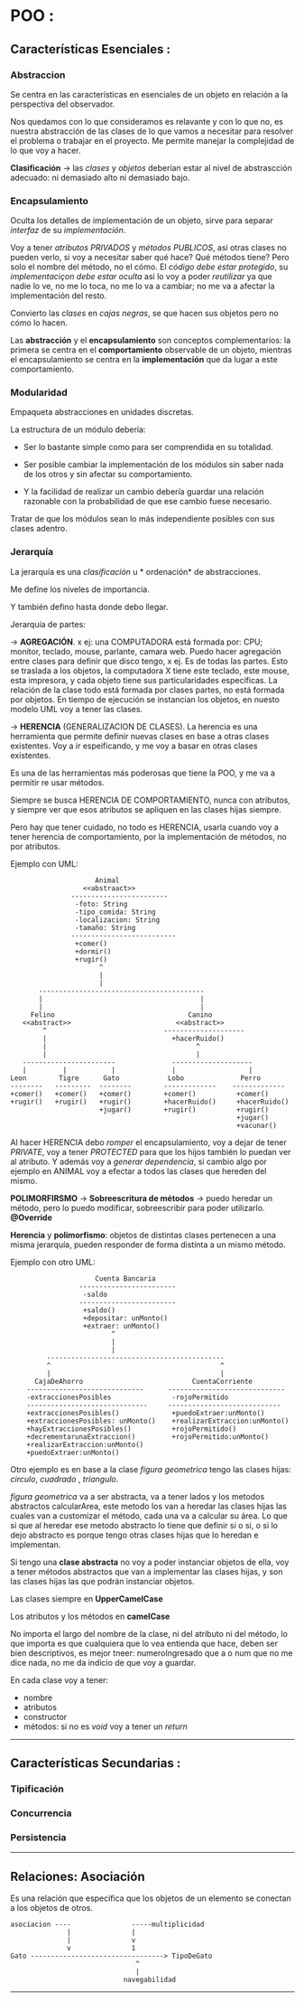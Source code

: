 # POO : 

## Características Esenciales :

### Abstraccion

Se centra en las características en esenciales de un objeto en relación a la perspectiva del observador.

Nos quedamos con lo que consideramos es relavante y con lo que no, es nuestra abstracción de las clases de lo que vamos a necesitar para resolver el problema o trabajar en el proyecto. Me permite manejar la complejidad de lo que voy a hacer.

**Clasificación** -> las *clases* y *objetos* deberían estar al nivel de abstrascción adecuado: ni demasiado alto ni demasiado bajo.


### Encapsulamiento

Oculta los detalles de implementación de un objeto, sirve para separar *interfaz* de su *implementación*.

Voy a tener *atributos PRIVADOS* y *métodos PUBLICOS*, asi otras clases no pueden verlo, si voy a necesitar saber qué hace? Qué métodos tiene? Pero solo el nombre del método, no el cómo. El *código debe estar protegido*, su *implementaciçon debe estar oculta* asi lo voy a poder *reutilizar* ya que nadie lo ve, no me lo toca, no me lo va a cambiar; no me va a afectar  la implementación del resto.

Convierto las *clases* en *cajas negras*, se que hacen sus objetos pero no cómo lo hacen.

Las **abstracción** y el **encapsulamiento** son conceptos complementarios: la primera se centra en el **comportamiento** observable de un objeto, mientras el encapsulamiento se centra en la **implementación** que da lugar a este comportamiento.


### Modularidad

Empaqueta abstracciones en unidades discretas.

La estructura de un módulo debería:

   * Ser lo bastante simple como para ser comprendida en su totalidad.
   
   * Ser posible cambiar la implementación de los módulos sin saber nada de los otros y sin afectar su comportamiento.
   
   * Y la facilidad de realizar un cambio debería guardar una relación razonable con la probabilidad de que ese cambio fuese necesario.

Tratar de que los módulos sean lo más independiente posibles con sus clases adentro.

### Jerarquía

La jerarquía es una *clasificación* u * ordenación* de abstracciones.

Me define los niveles de importancia.

Y también defino hasta donde debo llegar.

Jerarquía de partes:

-> **AGREGACIÓN**. x ej: una COMPUTADORA está formada por: CPU; monitor, teclado, mouse, parlante, camara web. Puedo hacer agregación entre clases para definir que disco tengo, x ej. Es de todas las partes. Esto se traslada a los objetos, la computadora X tiene este teclado, este mouse, esta impresora, y cada objeto tiene sus particularidades específicas. La relación de la clase todo está formada por clases partes, no está formada por objetos. En tiempo de ejecución se instancian los objetos, en nuesto modelo UML voy a tener las clases.

-> **HERENCIA** (GENERALIZACION DE CLASES). La herencia es una herramienta que permite definir nuevas clases en base a otras clases existentes. Voy a ir espeificando, y me voy a basar en otras clases existentes. 

Es una de las herramientas más poderosas que tiene la POO, y me va a permitir re usar métodos. 

Siempre se busca HERENCIA DE COMPORTAMIENTO, nunca con atributos, y siempre ver que esos atributos se apliquen en las clases hijas siempre.

Pero hay que tener cuidado, no todo es HERENCIA, usarla cuando voy a tener herencia de comportamiento, por la implementación de métodos, no por atributos.


Ejemplo con UML:

```
                     Animal
                  <<abstraact>>
               ------------------------
                -foto: String
                -tipo_comida: String
                -localizacion: String
                -tamaño: String
               --------------------------
                +comer()
                +dormir()
                +rugir()
                      ^
                      |
                      |
       -----------------------------------------
       |                                       |
       |                                       |
     Felino                                 Canino
   <<abstract>>                          <<abstract>>
        ^                             --------------------
        |                               +hacerRuido()
        |                                     ^
        |                                     |
   -----------------------              --------------------
   |         |           |              |                  |
Leon        Tigre      Gato            Lobo              Perro
--------   ---------  --------        -------------    -------------
+comer()   +comer()   +comer()        +comer()          +comer()
+rugir()   +rugir()   +rugir()        +hacerRuido()     +hacerRuido()
                      +jugar()        +rugir()          +rugir()
                                                        +jugar()
                                                        +vacunar()
```

Al hacer HERENCIA debo *romper* el encapsulamiento, voy a dejar de tener *PRIVATE*, voy a tener *PROTECTED* para que los hijos también lo puedan ver al atributo. Y   además voy a *generar dependencia*, si cambio algo por ejemplo en ANIMAL voy a efectar a todos las clases que hereden del mismo.

**POLIMORFIRSMO** -> **Sobreescritura de métodos** -> puedo heredar un método, pero lo puedo modificar, sobreescribir para poder utilizarlo. **@Override**

**Herencia** y **polimorfismo**: objetos de distintas clases pertenecen a una misma jerarquía, pueden responder de forma distinta a un mismo método.

Ejemplo con otro UML:

```
                     Cuenta Bancaria
                 ------------------------
                  -saldo
                 ------------------------
                  +saldo()
                  +depositar: unMonto()
                  +extraer: unMonto()
                         ^ 
                         |
                         |
         --------------------------------------------
         ^                                          ^ 
         |                                          |
      CajaDeAhorro                           CuentaCorriente
    -----------------------------      -----------------------------
    -extraccionesPosibles               -rojoPermitido
    ------------------------------     ----------------------------
    +extraccionesPosibles()             +puedoExtraer:unMonto()
    +extraccionesPosibles: unMonto()    +realizarExtraccion:unMonto()
    +hayExtraccionesPosibles()          +rojoPermitido()
    +decrementarunaExtraccion()         +rojoPermitido:unMonto()
    +realizarExtraccion:unMonto()
    +puedoExtraer:unMonto()    
```
         
        
Otro ejemplo es en base a la clase *figura geometrica* tengo las clases hijas: *circulo*, *cuadrado* , *triangulo*.     

*figura geometrica* va a ser abstracta, va a tener lados y los metodos abstractos calcularArea, este metodo los van a heredar las clases hijas las cuales van a customizar el método, cada una va a calcular su área. Lo que si que al heredar ese metodo abstracto lo tiene que definir si o si, o si lo dejo abstracto es porque tengo otras clases hijas que lo heredan e implementan.
        
Si tengo una **clase abstracta** no voy a poder instanciar objetos de ella, voy a tener métodos abstractos que van a implementar las clases hijas, y son las clases hijas las que podrán instanciar objetos.

Las clases siempre en **UpperCamelCase**

Los atributos y los métodos en **camelCase**

No importa el largo del nombre de la clase, ni del atributo ni del método, lo que importa es que cualquiera que lo vea entienda que hace, deben ser bien descriptivos, es mejor tneer: numeroIngresado que a o num que no me dice nada, no me da indicio de que voy a guardar.


En cada clase voy a tener:

   * nombre
   * atributos
   * constructor
   * métodos: si no es *void* voy a tener un *return*

---

## Características Secundarias : 

### Tipificación

### Concurrencia

### Persistencia


---

## Relaciones: Asociación

Es una relación que especifica que los objetos de un elemento se conectan a los objetos de otros.

```
asociacion ----               -----multiplicidad
              |               |
              |               v
              v               1
Gato ---------------------------------> TipoDeGato
                               ^ 
                               |
                            navegabilidad
```

---
